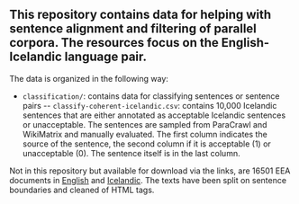 ## This repository contains data for helping with sentence alignment and filtering of parallel corpora. The resources focus on the English-Icelandic language pair.

The data is organized in the following way:
- `classification/`: contains data for classifying sentences or sentence pairs
-- `classify-coherent-icelandic.csv`: contains 10,000 Icelandic sentences that are either annotated as acceptable Icelandic sentences or unacceptable. The sentences are sampled from ParaCrawl and WikiMatrix and manually evaluated. The first column indicates the source of the sentence, the second column if it is acceptable (1) or unacceptable (0). The sentence itself is in the last column.


Not in this repository but available for download via the links, are 16501 EEA documents in [English][eea_16501_en] and [Icelandic][eea_16501_is]. The texts have been split on sentence boundaries and cleaned of HTML tags.

[//]: # (These are reference links used in the body of this note and get stripped out when the markdown processor does its job. There is no need to format nicely because it shouldn't be seen.)

[eea_16501_en]: <https://www.dropbox.com/s/oolaxzn0588vtld/parice_docs_eea_en.zip?dl=0>
[eea_16501_is]: <https://www.dropbox.com/s/nk1er434a2h6okw/parice_docs_eea_is.zip?dl=0>
